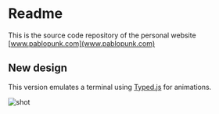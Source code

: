 # Readme
This is the source code repository of the personal website [www.pablopunk.com](www.pablopunk.com)

## New design

This version emulates a terminal using [Typed.js](http://www.mattboldt.com/demos/typed-js/) for animations.

![shot](https://raw.githubusercontent.com/pablopunk/pablopunk.github,io/master/images/screenshot.gif)

